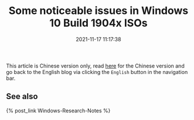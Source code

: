 ﻿---
title: Some noticeable issues in Windows 10 Build 1904x ISOs
date: 2021-11-17 11:17:38
categories:
- [Technologies, Windows, Windows Research Notes, Development Environment]
tags:
- Technologies
- Windows
- Windows Research Notes
- Development Environment
---

This article is Chinese version only, read [here](https://mourinaruto.github.io/zh/2021/11/17/Some-noticeable-issues-in-Windows-10-Build-1904x-ISOs/)
for the Chinese version and go back to the English blog via clicking the `English` button in the navigation bar.

## See also

{% post_link Windows-Research-Notes %}
